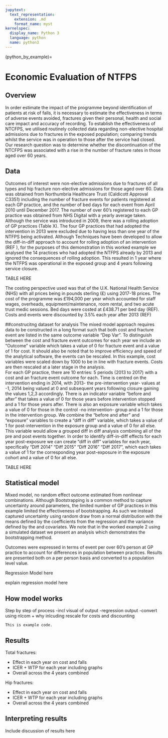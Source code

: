 ```yaml
---
jupytext:
  text_representation:
    extension: .md
    format_name: myst
kernelspec:
  display_name: Python 3
  language: python
  name: python3
---
```


(python_by_example)=

# Economic Evaluation of NTFPS

## Overview

In order estimate the impact of the programme beyond identification of patients at risk of falls, it is necessary to estimate the effectiveness in terms of adverse events avoided, fractures given their personal, health and social care impact and accuracy of recording.  To establish the effectiveness of NTCFPS, we utilised routinely collected data regarding non-elective hospital admissions due to fractures in the exposed population; comparing trends whilst the service was in operation to those after the service had closed. Our research question was to determine whether the discontinuation of the NTCFPS was associated with a rise in the number of fracture rates in those aged over 60 years. 

## Data 

Outcomes of interest were non-elective admissions due to fractures of all types and hip fracture non-elective admissions for those aged over 60. Data was obtained from Northumbria Healthcare Trust (Caldicott Approval C3351) including the number of fracture events for patients registered at each GP practice, and the number of bed days for each event from April 2010 until December 2017. The number of over 60’s registered to each GP practice was obtained from NHS Digital with a yearly average taken. 
Although the service was introduced in 2009, there was a rolling adoption of GP practices (Table X). The four GP practices that had adopted the intervention in 2013 were excluded due to having less than one year of the NTFPS being activated. Although Techniques have been developed to allow the diff-in-diff approach to account for rolling adoption of an intervention (REF  ), for the purposes of this demonstration in this worked example we analysed the 14 practices who had adopted the NTFPS already by 2013 and ignored the consequences of rolling adoption. This resulted in 1 year where the NTFPS was operational in the exposed group and 4 years following service closure. 

TABLE HERE

The costing perspective used was that of the U.K. National Health Service (NHS) with all prices being in pounds sterling (£) using 2017-18 prices.  The cost of the programme was £194,000 per year which accounted for staff wages, overheads, equipment/maintenance, room rental, and two acute trust medic sessions. Bed days were costed at £438.71 per bed day (REF). Costs and events were discounted by 3.5% each year after 2013 (REF)

##construcitng dataset for analysis
The mixed model approach requires data to be constructed in a long format such that both cost and fracture event are listed in the same outcome variable “Dep Var”. To distinguish between the cost and fracture event outcomes for each year we include an “Outcome” variable which takes a value of 0 for fracture event and a value of 1 for cost. It should also be noted that to improve efficiency and speed of the analytical software, the events can be rescaled. In this example, cost variables were scaled down by 1000 to be in line with fracture events. Costs are then rescaled at a later stage in the analysis.  
For each GP practice, there are 10 entries: 5 periods (2013 to 2017) with a cost and an fracture event outcome for each. Time is centred on the intervention ending in 2014, with 2013- the pre-intervention year- values at -1, 2014 being valued at 0 and subsequent years following closure gaining the values 1,2,3 accordingly. There is an indicator variable “before and after” that takes a value of 0 for those years before intervention stopped and a 1 for those years after. There is also an exposure variable which takes a value of 0 for those in the control -no intervention- group and a 1 for those in the intervention group. We combine the “before and after” and “exposure” variables to create a “diff in diff” variable, which takes a value of 1 for post-intervention in the exposure group and a value of 0 for all else.  This variable would allow a grouped diff in diff analysis combining all of the pre and post events together. In order to identify diff-in-diff effects for each year post-exposure we can create “diff in diff” variables for each year, specifically “Diff 2014” “Diff 2015” “Diff 2016” “Diff 2017”, which each takes a value of 1 for the corresponding year post-exposure in the exposure cohort and a value of 0 for all else. 

TABLE HERE


## Statistical model 

Mixed model, no random effect outcome estimated from nonlinear combinations. Although Bootstrapping is a common method to capture uncertainty around parameters, the limited number of GP practices in this example limited the effectiveness of bootstrapping. As such we instead captured uncertainty using random draw from a normal distribution with the means defined by the coefficients from the regression and the variance defined by the and covariates. We note that in the worked example 2 using a simulated dataset we present an analysis which demonstrates the bootstrapping method. 

Outcomes were expressed in terms of event per over 60’s person at GP practice to account for differences in population between practices. Results are presented both on a per person basis and converted to a population level value. 

Regression Model here

explain regression model here

## How model works

Step by step of process -incl visual of output
 -regression output
 -convert using nlcom + why inlcuding rescale for costs and discounting

```{code-cell} ipython3
This is example code.
```


 ## Results
Total fractures:
- Effect in each year on cost and falls
- ICER + WTP for each year including graphs
- Overall across the 4 years combined

Hip fractures:
- Effect in each year on cost and falls
- ICER + WTP for each year including graphs
- Overall across the 4 years combined

## Interpreting results

Include discussion of results here
